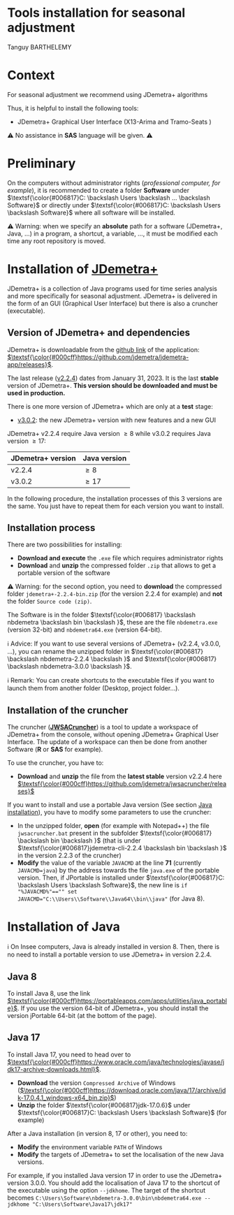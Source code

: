 Tools installation for seasonal adjustment
================
Tanguy BARTHELEMY

# Context

For seasonal adjustment we recommend using JDemetra+ algorithms

Thus, it is helpful to install the following tools:

- JDemetra+ Graphical User Interface (X13-Arima and Tramo-Seats )

⚠️ No assistance in **SAS** language will be given. ⚠️

# Preliminary

On the computers without administrator rights (*professional computer,
for example*), it is recommended to create a folder **Software** under
$\textsf{\color{#006817}C: \backslash Users \backslash ... \backslash Software}$
or directly under
$\textsf{\color{#006817}C: \backslash Users \backslash Software}$ where
all software will be installed.

⚠️ Warning: when we specify an **absolute** path for a software
(JDemetra+, Java, …) in a program, a shortcut, a variable, …, it must be
modified each time any root repository is moved.

# Installation of [JDemetra+](https://github.com/jdemetra/jdemetra-app)

JDemetra+ is a collection of Java programs used for time series analysis
and more specifically for seasonal adjustment. JDemetra+ is delivered in
the form of an GUI (Graphical User Interface) but there is also a
cruncher (executable).

## Version of JDemetra+ and dependencies

JDemetra+ is downloadable from the [github
link](https://github.com/jdemetra/jdemetra-app/releases) of the
application:
[$\textsf{\color{#000cff}https://github.com/jdemetra/jdemetra-app/releases}$](https://github.com/jdemetra/jdemetra-app/releases).

The last release
([v2.2.4](https://github.com/jdemetra/jdemetra-app/releases/tag/v2.2.3))
dates from January 31, 2023. It is the last **stable** version of
JDemetra+. **This version should be downloaded and must be used in
production.**

There is one more version of JDemetra+ which are only at a **test**
stage:

- [v3.0.2](https://github.com/jdemetra/jdplus-main/releases/tag/v3.0.2):
  the new JDemetra+ version with new features and a new GUI

JDemetra+ v2.2.4 require Java version $\geq 8$ while v3.0.2 requires
Java version $\geq 17$:

| JDemetra+ version | Java version |
|-------------------|--------------|
| v2.2.4            | $\geq 8$     |
| v3.0.2            | $\geq 17$    |

In the following procedure, the installation processes of this 3
versions are the same. You just have to repeat them for each version you
want to install.

## Installation process

There are two possibilities for installing:

- **Download and execute** the `.exe` file which requires administrator
  rights
- **Download** and **unzip** the compressed folder `.zip` that allows to
  get a portable version of the software

⚠️ Warning: for the second option, you need to **download** the
compressed folder `jdemetra+-2.2.4-bin.zip` (for the version 2.2.4 for
example) and **not** the folder `Source code (zip)`.

The Software is in the folder
$\textsf{\color{#006817} \backslash nbdemetra \backslash bin \backslash }$,
these are the file `nbdemetra.exe` (version 32-bit) and
`nbdemetra64.exe` (version 64-bit).

ℹ Advice: If you want to use several versions of JDemetra+ (v2.2.4,
v3.0.0, …), you can rename the unzipped folder in
$\textsf{\color{#006817} \backslash nbdemetra-2.2.4 \backslash }$ and
$\textsf{\color{#006817} \backslash nbdemetra-3.0.0 \backslash }$.

ℹ️ Remark: You can create shortcuts to the executable files if you want
to launch them from another folder (Desktop, project folder…).

## Installation of the cruncher

The cruncher
([**JWSACruncher**](https://github.com/jdemetra/jwsacruncher)) is a tool
to update a workspace of JDemetra+ from the console, without opening
JDemetra+ Graphical User Interface. The update of a workspace can then
be done from another Software (**R** or **SAS** for example).

To use the cruncher, you have to:

- **Download** and **unzip** the file from the **latest stable** version
  v2.2.4 here
  [$\textsf{\color{#000cff}https://github.com/jdemetra/jwsacruncher/releases}$](https://github.com/jdemetra/jwsacruncher/releases)

If you want to install and use a portable Java version (See section
[Java installation](#install_java)), you have to modify some parameters
to use the cruncher:

- In the unzipped folder, **open** (for example with Notepad++) the file
  `jwsacruncher.bat` present in the subfolder
  $\textsf{\color{#006817} \backslash bin \backslash }$ (that is under
  $\textsf{\color{#006817}jdemetra-cli-2.2.4 \backslash bin \backslash }$
  in the version 2.2.3 of the cruncher)
- **Modify** the value of the variable `JAVACMD` at the line **71**
  (currently `JAVACMD=java`) by the address towards the file `java.exe`
  of the portable version. Then, if JPortable is installed under
  $\textsf{\color{#006817}C: \backslash Users \backslash Software}$, the
  new line is
  `if "%JAVACMD%"=="" set JAVACMD="C:\\Users\\Software\\Java64\\bin\\java"`
  (for Java 8).

# Installation of Java

ℹ️ On Insee computers, Java is already installed in version 8. Then,
there is no need to install a portable version to use JDemetra+ in
version 2.2.4.

## Java 8

To install Java 8, use the link
[$\textsf{\color{#000cff}https://portableapps.com/apps/utilities/java_portable}$](https://portableapps.com/apps/utilities/java_portable).
If you use the version 64-bit of JDemetra+, you should install the
version jPortable 64-bit (at the bottom of the page).

## Java 17

To install Java 17, you need to head over to
[$\textsf{\color{#000cff}https://www.oracle.com/java/technologies/javase/jdk17-archive-downloads.html}$](https://www.oracle.com/java/technologies/javase/jdk17-archive-downloads.html).

- **Download** the version `Compressed Archive` of Windows
  ([$\textsf{\color{#000cff}https://download.oracle.com/java/17/archive/jdk-17.0.4.1_windows-x64_bin.zip}$](https://download.oracle.com/java/17/archive/jdk-17.0.4.1_windows-x64_bin.zip))
- **Unzip** the folder $\textsf{\color{#006817}jdk-17.0.6}$ under
  $\textsf{\color{#006817}C: \backslash Users \backslash Software}$ (for
  example)

After a Java installation (in version 8, 17 or other), you need to:

- **Modify** the environment variable `PATH` of Windows
- **Modify** the targets of JDemetra+ to set the localisation of the new
  Java versions.

For example, if you installed Java version 17 in order to use the
JDemetra+ version 3.0.0. You should add the localisation of Java 17 to
the shortcut of the executable using the option `--jdkhome`. The target
of the shortcut becomes
`C:\Users\Software\nbdemetra-3.0.0\bin\nbdemetra64.exe --jdkhome "C:\Users\Software\Java17\jdk17"`

